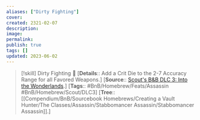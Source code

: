 ```yaml
---
aliases: ["Dirty Fighting"]
cover: 
created: 2321-02-07
description: 
image: 
permalink: 
publish: true
tags: []
updated: 2023-06-02
---
```


> [!skill] Dirty Fighting 🍻
> [**Details**:: Add a Crit Die to the 2-7 Accuracy Range for all Favored Weapons.]
> [**Source**:: [Scout's B&B DLC 3: Into the Wonderlands](https://docs.google.com/document/d/1MLOgrWwcLNTnP9PuXrKiLImy7SUh4hXO8arVUAlmdp0/edit).]
> [**Tags**:: #BnB/Homebrew/Feats/Assassin #BnB/Homebrew/Scout/DLC3]
> [**Tree**:: [[Compendium/BnB/Sourcebook Homebrews/Creating a Vault Hunter/The Classes/Assassin/Stabbomancer Assassin/Stabbomancer Assassin]].]



